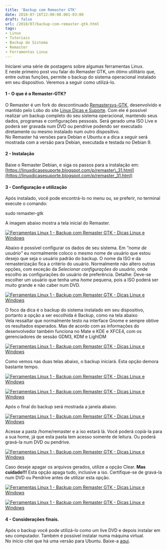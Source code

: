 ```yaml
---
title: 'Backup com Remaster GTK'
date: 2018-07-16T22:00:00.001-03:00
draft: false
url: /2018/07/backup-com-remaster-gtk.html
tags: 
- Linux
- Tutoriais
- Backup do Sistema
- Remaster
- Ferramentas Linux
---
```


  

Iniciarei uma série de postagens sobre algumas ferramentas Linux.  
E neste primeiro post vou falar do Remaster GTK, um ótimo utilitário que, entre outras funções, permite o backup do sistema operacional instalado em seu dispositivo. Veremos a seguir como utilizá-lo.

  

#### 1 - O que é o Remaster-GTK?

  

O Remaster é um fork do descontinuado [Remastersys-GTK](https://info.wsouza.com.br/2013/01/remastersys-um-otimo-utilitario-de.html), desenvolvido e mantido pelo Lobo do site [Linux Dicas e Suporte](https://linuxdicasesuporte.blogspot.com/). Com ele é possível realizar um backup completo do seu sistema operacional, mantendo seus dados, programas e configurações pessoais. Será gerado uma ISO Live e poderá ser gravada num DVD ou pendrive podendo ser executado diretamente ou mesmo instalado num outro dispositivo.  
No Remaster há versões para Debian e Ubuntu e a dica a seguir será mostrada com a versão para Debian, executada e testada no Debian 9.

  

#### 2 - Instalação

  

Baixe o Remaster Debian, e siga os passos para a instalação em: [https://linuxdicasesuporte.blogspot.com/p/remaster\_31.html](https://linuxdicasesuporte.blogspot.com/p/remaster_31.html)

  

#### 3 - Configuração e utilização

  

Após instalado, você pode encontrá-lo no menu ou, se preferir, no terminal execute o comando:

  

sudo remaster-gtk

  

A imagem abaixo mostra a tela inicial do Remaster.

  

[![Ferramentas Linux 1 - Backup com Remaster GTK - Dicas Linux e Windows](https://1.bp.blogspot.com/-U0Jq_wVBMxM/W00q3EpK56I/AAAAAAAAIkU/98DsJ7cm6B4BJKxl7qyF-YJ_Y4OBzPZ-ACLcBGAs/s640/Captura%2Bde%2Btela%2Bde%2B2018-07-15%2B23-43-44.png "Ferramentas Linux 1 - Backup com Remaster GTK - Dicas Linux e Windows")](https://1.bp.blogspot.com/-U0Jq_wVBMxM/W00q3EpK56I/AAAAAAAAIkU/98DsJ7cm6B4BJKxl7qyF-YJ_Y4OBzPZ-ACLcBGAs/s1600/Captura%2Bde%2Btela%2Bde%2B2018-07-15%2B23-43-44.png)

  

Abaixo é possível configurar os dados de seu sistema. Em _"nome de usuário"_ eu normalmente coloco o mesmo nome de usuário que estou desejo que seja o usuário padrão do backup. O nome da ISO e da remasterização fica a critério do usuário. Normalmente não altero outras opções, com exceção da _Selecionar configurações do usuário_, onde escolho as configurações do usuário de preferência. Detalhe: Deve-se escolher um usuário que tenha uma _home_ pequena, pois a ISO poderá ser muito grande e não caber num DVD.

  

[![Ferramentas Linux 1 - Backup com Remaster GTK - Dicas Linux e Windows](https://1.bp.blogspot.com/-5QpyGXZFakk/W00q3LpSA5I/AAAAAAAAIkQ/93kt4mEsTQo8yxIaylmKIScMOB0v8eV5wCLcBGAs/s640/Captura%2Bde%2Btela%2Bde%2B2018-07-15%2B23-44-04.png "Ferramentas Linux 1 - Backup com Remaster GTK - Dicas Linux e Windows")](https://1.bp.blogspot.com/-5QpyGXZFakk/W00q3LpSA5I/AAAAAAAAIkQ/93kt4mEsTQo8yxIaylmKIScMOB0v8eV5wCLcBGAs/s1600/Captura%2Bde%2Btela%2Bde%2B2018-07-15%2B23-44-04.png)

  

O foco da dica é o backup do sistema instalado em seu dispositivo, portanto a opção a ser escolhida é Backup, como na tela abaixo  
Vela ressaltar que normalmente testo na interface Gnome e sempre obtive os resultados esperados. Mas de acordo com as informações do desenvolvedor também funciona no Mate e KDE e XFCE4, com os gerenciadores de sessão GDM3, KDM e LightDM

  

[![Ferramentas Linux 1 - Backup com Remaster GTK - Dicas Linux e Windows](https://2.bp.blogspot.com/-BZGM_L9z-QU/W00q3CXEy0I/AAAAAAAAIkY/B0WufJMwtcQraIdV0UlJqJrSTsmQI3pxwCLcBGAs/s640/Captura%2Bde%2Btela%2Bde%2B2018-07-15%2B23-44-22.png "Ferramentas Linux 1 - Backup com Remaster GTK - Dicas Linux e Windows")](https://2.bp.blogspot.com/-BZGM_L9z-QU/W00q3CXEy0I/AAAAAAAAIkY/B0WufJMwtcQraIdV0UlJqJrSTsmQI3pxwCLcBGAs/s1600/Captura%2Bde%2Btela%2Bde%2B2018-07-15%2B23-44-22.png)

  

Como vemos nas duas telas abaixo, o backup iniciará. Esta opção demora bastante tempo.

  

[![Ferramentas Linux 1 - Backup com Remaster GTK - Dicas Linux e Windows](https://1.bp.blogspot.com/-3tvnQi3yqBQ/W00q3lCFJSI/AAAAAAAAIkc/qhQg2Rvc6LIBpvWhvenL3MzDMMiyyJr7ACLcBGAs/s640/Captura%2Bde%2Btela%2Bde%2B2018-07-15%2B23-44-30.png "Ferramentas Linux 1 - Backup com Remaster GTK - Dicas Linux e Windows")](https://1.bp.blogspot.com/-3tvnQi3yqBQ/W00q3lCFJSI/AAAAAAAAIkc/qhQg2Rvc6LIBpvWhvenL3MzDMMiyyJr7ACLcBGAs/s1600/Captura%2Bde%2Btela%2Bde%2B2018-07-15%2B23-44-30.png)

  

[![Ferramentas Linux 1 - Backup com Remaster GTK - Dicas Linux e Windows](https://3.bp.blogspot.com/-meGCL-YNs38/W00q38--OLI/AAAAAAAAIkg/t5NxyrsswsYNrxP1zVK9ooTgC9bK_WgdACLcBGAs/s640/Captura%2Bde%2Btela%2Bde%2B2018-07-15%2B23-48-09.png "Ferramentas Linux 1 - Backup com Remaster GTK - Dicas Linux e Windows")](https://3.bp.blogspot.com/-meGCL-YNs38/W00q38--OLI/AAAAAAAAIkg/t5NxyrsswsYNrxP1zVK9ooTgC9bK_WgdACLcBGAs/s1600/Captura%2Bde%2Btela%2Bde%2B2018-07-15%2B23-48-09.png)

  

Após o final do backup será mostrada a janela abaixo.

  

[![Ferramentas Linux 1 - Backup com Remaster GTK - Dicas Linux e Windows](https://4.bp.blogspot.com/-ZTFVn6rXj_c/W00q4P8Ab2I/AAAAAAAAIkk/rmDXE6alhpIkjbyw6O3jwzS_ienwi-AnwCLcBGAs/s640/Captura%2Bde%2Btela%2Bde%2B2018-07-16%2B01-21-24.png "Ferramentas Linux 1 - Backup com Remaster GTK - Dicas Linux e Windows")](https://4.bp.blogspot.com/-ZTFVn6rXj_c/W00q4P8Ab2I/AAAAAAAAIkk/rmDXE6alhpIkjbyw6O3jwzS_ienwi-AnwCLcBGAs/s1600/Captura%2Bde%2Btela%2Bde%2B2018-07-16%2B01-21-24.png)

  

Acesse a pasta /home/remaster e a iso estará lá. Você poderá copiá-la para a sua home, já que esta pasta tem acesso somente de leitura. Ou poderá gravá-la num DVD ou pendrive.

  

[![Ferramentas Linux 1 - Backup com Remaster GTK - Dicas Linux e Windows](https://3.bp.blogspot.com/-lf4MolYBAIw/W00q4ZNLUQI/AAAAAAAAIko/c2y1PR_uHyM6qKG0Xm8j373yB7Jn7jx3ACLcBGAs/s640/Captura%2Bde%2Btela%2Bde%2B2018-07-16%2B01-26-21.png "Ferramentas Linux 1 - Backup com Remaster GTK - Dicas Linux e Windows")](https://3.bp.blogspot.com/-lf4MolYBAIw/W00q4ZNLUQI/AAAAAAAAIko/c2y1PR_uHyM6qKG0Xm8j373yB7Jn7jx3ACLcBGAs/s1600/Captura%2Bde%2Btela%2Bde%2B2018-07-16%2B01-26-21.png)

  

Caso deseje apagar os arquivos gerados, utilize a opção Clear. **Mas cuidado!!!** Esta opção apaga tudo, inclusive a iso. Certifique-se de gravá-la num DVD ou Pendrive antes de utilizar esta opção.

  

[![Ferramentas Linux 1 - Backup com Remaster GTK - Dicas Linux e Windows](https://2.bp.blogspot.com/-y0Y-6rBLBU4/W00q4mOXDDI/AAAAAAAAIks/vZLn8DfUD5ILN8TvjcZYIG8E_5FHoebDQCLcBGAs/s640/Captura%2Bde%2Btela%2Bde%2B2018-07-16%2B01-26-42.png "Ferramentas Linux 1 - Backup com Remaster GTK - Dicas Linux e Windows")](https://2.bp.blogspot.com/-y0Y-6rBLBU4/W00q4mOXDDI/AAAAAAAAIks/vZLn8DfUD5ILN8TvjcZYIG8E_5FHoebDQCLcBGAs/s1600/Captura%2Bde%2Btela%2Bde%2B2018-07-16%2B01-26-42.png)

  

[![Ferramentas Linux 1 - Backup com Remaster GTK - Dicas Linux e Windows](https://2.bp.blogspot.com/-4O_0GBz3IVk/W00q4x-Z3qI/AAAAAAAAIkw/PKtwThUSWcERrnyrfSGCuVpp5EPAIvsSQCLcBGAs/s640/Captura%2Bde%2Btela%2Bde%2B2018-07-16%2B01-27-00.png "Ferramentas Linux 1 - Backup com Remaster GTK - Dicas Linux e Windows")](https://2.bp.blogspot.com/-4O_0GBz3IVk/W00q4x-Z3qI/AAAAAAAAIkw/PKtwThUSWcERrnyrfSGCuVpp5EPAIvsSQCLcBGAs/s1600/Captura%2Bde%2Btela%2Bde%2B2018-07-16%2B01-27-00.png)

  

#### 4 - Considerações finais.

  

Após o backup você pode utilizá-lo como um live DVD e depois instalar em seu computador. Também é possível instalar numa máquina virtual.  
No início citei que há uma versão para Ubuntu. Baixe-a [aqui](https://linuxdicasesuporte.blogspot.com/p/remaster-gtk-ubuntu-e-derivados.html).